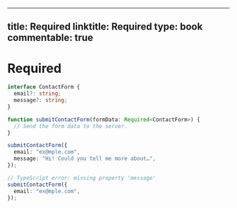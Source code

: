 
---
title: Required
linktitle: Required
type: book
commentable: true
---

# Required

```ts
interface ContactForm {
  email?: string;
  message?: string;
}

function submitContactForm(formData: Required<ContactForm>) {
  // Send the form data to the server.
}

submitContactForm({
  email: "ex@mple.com",
  message: "Hi! Could you tell me more about…",
});

// TypeScript error: missing property 'message'
submitContactForm({
  email: "ex@mple.com",
});
```

    